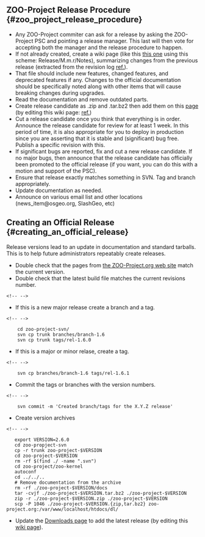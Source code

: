 ## ZOO-Project Release Procedure {#zoo_project_release_procedure}

-   Any ZOO-Project commiter can ask for a release by asking the
    ZOO-Project PSC and pointing a release manager. This last will then
    vote for accepting both the manager and the release procedure to
    happen.
-   If not already created, create a wiki page (like this [this
    one](http://zoo-project.org/trac/wiki/Release/1.3.0/Notes) using
    this scheme: Release/M.m.r/Notes), summarizing changes from the
    previous release (extracted from the revision log
    [ref.](http://zoo-project.org/trac/browser/trunk/zoo-project/HISTORY.txt)).
-   That file should include new features, changed features, and
    deprecated features if any. Changes to the official documentation
    should be specifically noted along with other items that will cause
    breaking changes during upgrades.
-   Read the documentation and remove outdated parts.
-   Create release candidate as .zip and .tar.bz2 then add them on this
    [page](http://zoo-project.org/site/Downloads) (by editing this wiki
    page: [ref.](http://zoo-project.org/trac/wiki/Downloads))
-   Cut a release candidate once you think that everything is in order.
    Announce the release candidate for review for at least 1 week. In
    this period of time, it is also appropriate for you to deploy in
    production since you are asserting that it is stable and
    (significant) bug free. Publish a specific revision with this.
-   If significant bugs are reported, fix and cut a new release
    candidate. If no major bugs, then announce that the release
    candidate has officially been promoted to the official release (if
    you want, you can do this with a motion and support of the PSC).
-   Ensure that release exactly matches something in SVN. Tag and branch
    appropriately.
-   Update documentation as needed.
-   Announce on various email list and other locations
    (news_item\@osgeo.org, SlashGeo, etc)

## Creating an Official Release {#creating_an_official_release}

Release versions lead to an update in documentation and standard
tarballs. This is to help future administrators repeatably create
releases.

-   Double check that the pages from [the ZOO-Project.org web
    site](http://zoo-project.org/) match the current version.
-   Double check that the latest build file matches the current
    revisions number.

```{=html}
<!-- -->
```
-   If this is a new major release create a branch and a tag.

```{=html}
<!-- -->
```
        cd zoo-project-svn/
        svn cp trunk branches/branch-1.6
        svn cp trunk tags/rel-1.6.0

-   If this is a major or minor relase, create a tag.

```{=html}
<!-- -->
```
        svn cp branches/branch-1.6 tags/rel-1.6.1

-   Commit the tags or branches with the version numbers.

```{=html}
<!-- -->
```
        svn commit -m 'Created branch/tags for the X.Y.Z release'

-   Create version archives

```{=html}
<!-- -->
```
       export VERSION=2.6.0
       cd zoo-propject-svn
       cp -r trunk zoo-project-$VERSION
       cd zoo-project-$VERSION
       rm -rf $(find ./ -name ".svn") 
       cd zoo-project/zoo-kernel
       autoconf
       cd ../../..
       # Remove documentation from the archive
       rm -rf ./zoo-project-$VERSION/docs
       tar -cvjf ./zoo-project-$VERSION.tar.bz2 ./zoo-project-$VERSION
       zip -r ./zoo-project-$VERSION.zip ./zoo-project-$VERSION
       scp -P 1046 ./zoo-project-$VERSION.{zip,tar.bz2} zoo-project.org:/var/www/localhost/htdocs/dl/

-   Update the [Downloads page](http://zoo-project.org/site/Downloads)
    to add the latest release (by editing this [wiki
    page](http://zoo-project.org/trac/wiki/Downloads)).
